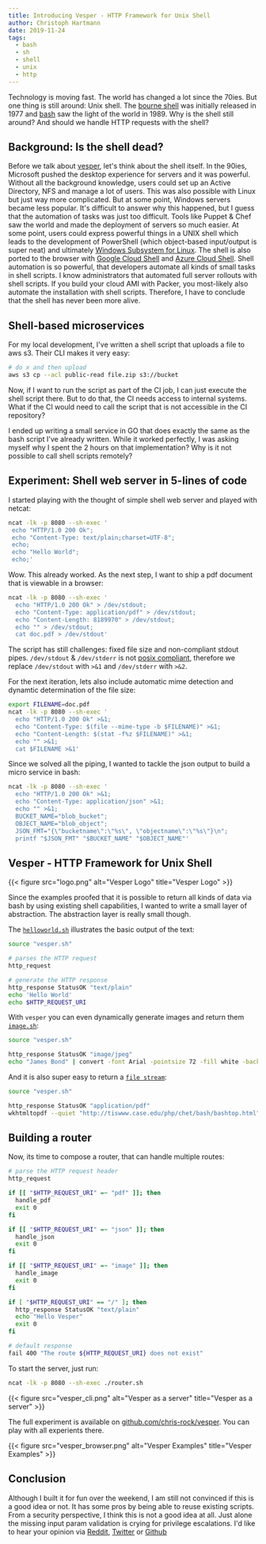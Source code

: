```yaml
---
title: Introducing Vesper - HTTP Framework for Unix Shell
author: Christoph Hartmann
date: 2019-11-24
tags:
  - bash
  - sh
  - shell
  - unix
  - http
---
```


Technology is moving fast. The world has changed a lot since the 70ies. But one thing is still around: Unix shell. The [bourne shell](https://en.wikipedia.org/wiki/Bourne_shell) was initially released in 1977 and [bash](https://en.wikipedia.org/wiki/Bash_(Unix_shell)) saw the light of the world in 1989. Why is the shell still around? And should we handle HTTP requests with the shell?

## Background: Is the shell dead?

Before we talk about [vesper](https://github.com/chris-rock/vesper), let's think about the shell itself. In the 90ies, Microsoft pushed the desktop experience for servers and it was powerful. Without all the background knowledge, users could set up an Active Directory, NFS and manage a lot of users. This was also possible with Linux but just way more complicated. But at some point, Windows servers became less popular. It's difficult to answer why this happened, but I guess that the automation of tasks was just too difficult. Tools like Puppet & Chef saw the world and made the deployment of servers so much easier. At some point, users could express powerful things in a UNIX shell which leads to the development of PowerShell (which object-based input/output is super neat) and ultimately [Windows Subsystem for Linux](https://en.wikipedia.org/wiki/Windows_Subsystem_for_Linux). The shell is also ported to the browser with [Google Cloud Shell](https://cloud.google.com/shell/docs/) and [Azure Cloud Shell](https://shell.azure.com). Shell automation is so powerful, that developers automate all kinds of small tasks in shell scripts. I know administrators that automated full server rollouts with shell scripts. If you build your cloud AMI with Packer, you most-likely also automate the installation with shell scripts. Therefore, I have to conclude that the shell has never been more alive.

## Shell-based microservices

For my local development, I've written a shell script that uploads a file to aws s3. Their CLI makes it very easy:

```bash
# do x and then upload
aws s3 cp --acl public-read file.zip s3://bucket
```

Now, if I want to run the script as part of the CI job, I can just execute the shell script there. But to do that, the CI needs access to internal systems. What if the CI would need to call the script that is not accessible in the CI repository?

I ended up writing a small service in GO that does exactly the same as the bash script I've already written. While it worked perfectly, I was asking myself why I spent the 2 hours on that implementation? Why is it not possible to call shell scripts remotely?

## Experiment: Shell web server in 5-lines of code

I started playing with the thought of simple shell web server and played with netcat:

```bash
ncat -lk -p 8080 --sh-exec '
 echo "HTTP/1.0 200 Ok";
 echo "Content-Type: text/plain;charset=UTF-8";
 echo;
 echo "Hello World";
 echo;'
```

Wow. This already worked. As the next step, I want to ship a pdf document that is viewable in a browser:

```bash
ncat -lk -p 8080 --sh-exec '
  echo "HTTP/1.0 200 Ok" > /dev/stdout;
  echo "Content-Type: application/pdf" > /dev/stdout;
  echo "Content-Length: 8189970" > /dev/stdout;
  echo "" > /dev/stdout;
  cat doc.pdf > /dev/stdout'
```

The script has still challenges: fixed file size and non-compliant stdout pipes. `/dev/stdout` & `/dev/stderr` is not [posix compliant](https://unix.stackexchange.com/questions/36403/how-portable-are-dev-stdin-dev-stdout-and-dev-stderr), therefore we replace `/dev/stdout` with `>&1` and `/dev/stderr` with `>&2`.

For the next iteration, lets also include automatic mime detection and dynamtic determination of the file size:

```bash
export FILENAME=doc.pdf
ncat -lk -p 8080 --sh-exec '
  echo "HTTP/1.0 200 Ok" >&1;
  echo "Content-Type: $(file --mime-type -b $FILENAME)" >&1;
  echo "Content-Length: $(stat -f%z $FILENAME)" >&1;
  echo "" >&1;
  cat $FILENAME >&1'
```

Since we solved all the piping, I wanted to tackle the json output to build a micro service in bash:

```bash
ncat -lk -p 8080 --sh-exec '
  echo "HTTP/1.0 200 Ok" >&1;
  echo "Content-Type: application/json" >&1;
  echo "" >&1;
  BUCKET_NAME="blob_bucket";
  OBJECT_NAME="blob_object";
  JSON_FMT="{\"bucketname\":\"%s\", \"objectname\":\"%s\"}\n";
  printf "$JSON_FMT" "$BUCKET_NAME" "$OBJECT_NAME"'
```

## Vesper - HTTP Framework for Unix Shell

{{< figure src="logo.png" alt="Vesper Logo" title="Vesper Logo" >}}

Since the examples proofed that it is possible to return all kinds of data via bash by using existing shell capabilities, I wanted to write a small layer of abstraction. The abstraction layer is really small though.

The [`helloworld.sh`](https://github.com/chris-rock/vesper/blob/master/examples/helloworld.sh) illustrates the basic output of the text:

```bash
source "vesper.sh"

# parses the HTTP request
http_request

# generate the HTTP response
http_response StatusOK "text/plain"
echo 'Hello World'
echo $HTTP_REQUEST_URI
```

With `vesper` you can even dynamically generate images and return them [`image.sh`](https://github.com/chris-rock/vesper/blob/master/examples/image.sh):

```bash
source "vesper.sh"

http_response StatusOK "image/jpeg"
echo "James Bond" | convert -font Arial -pointsize 72 -fill white -background black text:- -trim png:- >&1
```

And it is also super easy to return a [`file stream`](https://github.com/chris-rock/vesper/blob/master/examples/file_stream.sh):

```bash
source "vesper.sh"

http_response StatusOK "application/pdf"
wkhtmltopdf --quiet "http://tiswww.case.edu/php/chet/bash/bashtop.html" - >&1
```

## Building a router

Now, its time to compose a router, that can handle multiple routes:

```bash
# parse the HTTP request header
http_request

if [[ "$HTTP_REQUEST_URI" =~ "pdf" ]]; then
  handle_pdf
  exit 0
fi

if [[ "$HTTP_REQUEST_URI" =~ "json" ]]; then
  handle_json
  exit 0
fi

if [[ "$HTTP_REQUEST_URI" =~ "image" ]]; then
  handle_image
  exit 0
fi

if [ "$HTTP_REQUEST_URI" == "/" ]; then
  http_response StatusOK "text/plain"
  echo "Hello Vesper"
  exit 0
fi

# default response
fail 400 "The route ${HTTP_REQUEST_URI} does not exist"
```

To start the server, just run:

```bash
ncat -lk -p 8080 --sh-exec ./router.sh
```

{{< figure src="vesper_cli.png" alt="Vesper as a server" title="Vesper as a server" >}}


The full experiment is available on [github.com/chris-rock/vesper](https://github.com/chris-rock/vesper). You can play with all experients there.

{{< figure src="vesper_browser.png" alt="Vesper Examples" title="Vesper Examples" >}}

## Conclusion

Although I built it for fun over the weekend, I am still not convinced if this is a good idea or not. It has some pros by being able to reuse existing scripts. From a security perspective, I think this is not a good idea at all. Just alone the missing input param validation is crying for privilege escalations. I'd like to hear your opinion via [Reddit](https://www.reddit.com/r/bash/comments/e3cy2r/vesper_http_framework_for_bash_shell/), [Twitter](https://twitter.com/chri_hartmann) or [Github](https://github.com/chris-rock/)